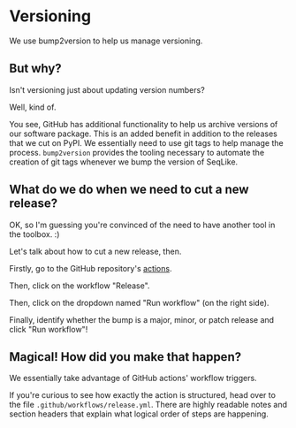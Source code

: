 # Versioning

We use bump2version to help us manage versioning.

## But why?

Isn't versioning just about updating version numbers?

Well, kind of.

You see, GitHub has additional functionality
to help us archive versions of our software package.
This is an added benefit in addition to the releases that we cut on PyPI.
We essentially need to use git tags to help manage the process.
`bump2version` provides the tooling necessary
to automate the creation of git tags whenever we bump the version of SeqLike.

## What do we do when we need to cut a new release?

OK, so I'm guessing you're convinced of the need to have another tool in the toolbox.
:)

Let's talk about how to cut a new release, then.

Firstly, go to the GitHub repository's [actions].

[actions]: https://github.com/modernatx/seqlike/actions

Then, click on the workflow "Release".

Then, click on the dropdown named "Run workflow" (on the right side).

Finally, identify whether the bump is a major, minor, or patch release
and click "Run workflow"!

## Magical! How did you make that happen?

We essentially take advantage of GitHub actions' workflow triggers.

If you're curious to see how exactly the action is structured,
head over to the file `.github/workflows/release.yml`.
There are highly readable notes and section headers
that explain what logical order of steps are happening.
